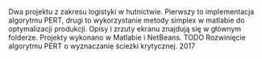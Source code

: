 Dwa projektu z zakresu logistyki w hutnictwie. Pierwszy to implementacja algorytmu PERT, drugi to wykorzystanie metody simplex w matlabie do optymalizacji produkcji. Opisy i zrzuty ekranu znajdują się w głównym folderze.
Projekty wykonano w Matlabie i NetBeans.
TODO
Rozwinięcie algorytmu PERT o wyznaczanie ścieżki krytycznej.
2017
